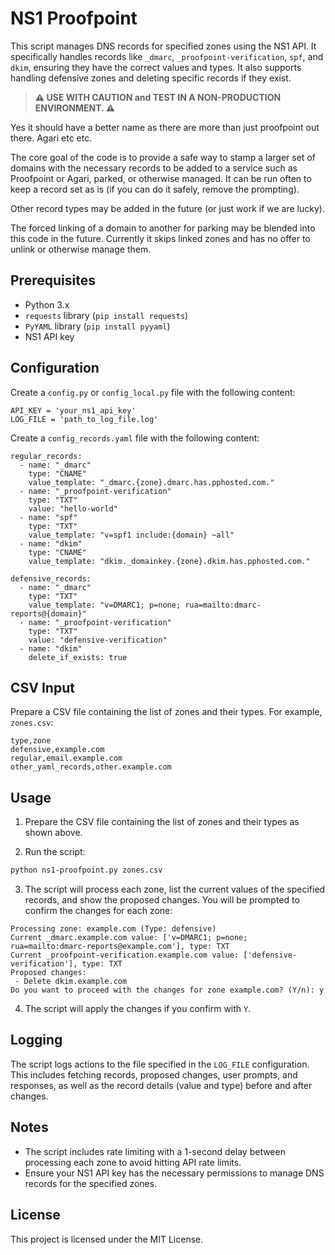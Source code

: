 # NS1 Proofpoint

This script manages DNS records for specified zones using the NS1 API. It specifically handles records like `_dmarc`, `_proofpoint-verification`, `spf`, and `dkim`, ensuring they have the correct values and types. It also supports handling defensive zones and deleting specific records if they exist.

> **⚠️ USE WITH CAUTION and TEST IN A NON-PRODUCTION ENVIRONMENT. ⚠️**

Yes it should have a better name as there are more than just proofpoint out there.  Agari etc etc.

The core goal of the code is to provide a safe way to stamp a larger set of domains with the necessary records to be added to a service such as Proofpoint or Agari, parked, or otherwise managed.  It can be run often to keep a record set as is (if you can do it safely, remove the prompting).

Other record types may be added in the future (or just work if we are lucky).

The forced linking of a domain to another for parking may be blended into this code in the future.
Currently it skips linked zones and has no offer to unlink or otherwise manage them.

## Prerequisites

- Python 3.x
- `requests` library (`pip install requests`)
- `PyYAML` library (`pip install pyyaml`)
- NS1 API key

## Configuration

Create a `config.py` or `config_local.py` file with the following content:

```
API_KEY = 'your_ns1_api_key'
LOG_FILE = 'path_to_log_file.log'
```

Create a `config_records.yaml` file with the following content:

```
regular_records:
  - name: "_dmarc"
    type: "CNAME"
    value_template: "_dmarc.{zone}.dmarc.has.pphosted.com."
  - name: "_proofpoint-verification"
    type: "TXT"
    value: "hello-world"
  - name: "spf"
    type: "TXT"
    value_template: "v=spf1 include:{domain} ~all"
  - name: "dkim"
    type: "CNAME"
    value_template: "dkim._domainkey.{zone}.dkim.has.pphosted.com."

defensive_records:
  - name: "_dmarc"
    type: "TXT"
    value_template: "v=DMARC1; p=none; rua=mailto:dmarc-reports@{domain}"
  - name: "_proofpoint-verification"
    type: "TXT"
    value: "defensive-verification"
  - name: "dkim"
    delete_if_exists: true
```

## CSV Input

Prepare a CSV file containing the list of zones and their types. For example, `zones.csv`:

```
type,zone
defensive,example.com
regular,email.example.com
other_yaml_records,other.example.com
```

## Usage

1. Prepare the CSV file containing the list of zones and their types as shown above.

2. Run the script:

```sh
python ns1-proofpoint.py zones.csv
```

3. The script will process each zone, list the current values of the specified records, and show the proposed changes. You will be prompted to confirm the changes for each zone:

```
Processing zone: example.com (Type: defensive)
Current _dmarc.example.com value: ['v=DMARC1; p=none; rua=mailto:dmarc-reports@example.com'], type: TXT
Current _proofpoint-verification.example.com value: ['defensive-verification'], type: TXT
Proposed changes:
 - Delete dkim.example.com
Do you want to proceed with the changes for zone example.com? (Y/n): y
```

4. The script will apply the changes if you confirm with `Y`.

## Logging

The script logs actions to the file specified in the `LOG_FILE` configuration. This includes fetching records, proposed changes, user prompts, and responses, as well as the record details (value and type) before and after changes.

## Notes

- The script includes rate limiting with a 1-second delay between processing each zone to avoid hitting API rate limits.
- Ensure your NS1 API key has the necessary permissions to manage DNS records for the specified zones.

## License

This project is licensed under the MIT License.